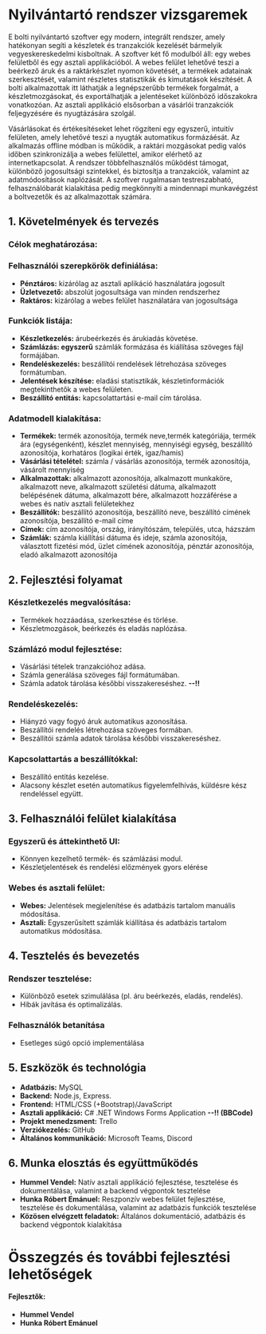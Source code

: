 # Nyilvántartó rendszer vizsgaremek 

E bolti nyilvántartó szoftver egy modern, integrált rendszer, amely hatékonyan segíti a készletek és tranzakciók kezelését bármelyik vegyeskereskedelmi kisboltnak. A szoftver két fő modulból áll: egy webes felületből és egy asztali applikációból. A webes felület lehetővé teszi a beérkező áruk és a raktárkészlet nyomon követését, a termékek adatainak szerkesztését, valamint részletes statisztikák és kimutatások készítését. A bolti alkalmazottak itt láthatják a legnépszerűbb termékek forgalmát, a készletmozgásokat, és exportálhatják a jelentéseket különböző időszakokra vonatkozóan. Az asztali applikáció elsősorban a vásárlói tranzakciók feljegyzésére és nyugtázására szolgál. 

Vásárlásokat és értékesítéseket lehet rögzíteni egy egyszerű, intuitív felületen, amely lehetővé teszi a nyugták automatikus formázáésát. Az alkalmazás offline módban is működik, a raktári mozgásokat pedig valós időben szinkronizálja a webes felülettel, amikor elérhető az internetkapcsolat. A rendszer többfelhasználós működést támogat, különböző jogosultsági szintekkel, és biztosítja a tranzakciók, valamint az adatmódosítások naplózását. A szoftver rugalmasan testreszabható, felhasználóbarát kialakítása pedig megkönnyíti a mindennapi munkavégzést a boltvezetők és az alkalmazottak számára.

## 1. Követelmények és tervezés
   ### Célok meghatározása:
   ### Felhasználói szerepkörök definiálása:
- **Pénztáros:** kizárólag az asztali aplikáció használatára jogosult
- **Üzletvezető:** abszolút jogosultsága van minden rendszerhez
- **Raktáros:** kizárólag a webes felület használatára van jogosultsága
  
### Funkciók listája:
- **Készletkezelés:** árubeérkezés és árukiadás követése.
- **Számlázás: egyszerű** számlák formázása és kiállítása szöveges fájl formájában.
- **Rendeléskezelés:** beszállítói rendelések létrehozása szöveges formátumban.
- **Jelentések készítése:** eladási statisztikák, készletinformációk megtekinthetők a webes felületen.
- **Beszállító entitás:** kapcsolattartási e-mail cím tárolása.
  
### Adatmodell kialakítása:
- **Termékek:** termék azonosítója, termék neve,termék kategóriája, termék ára (egységenként), készlet mennyiség, mennyiségi egység, beszállító azonosítója, korhatáros (logikai érték, igaz/hamis)
- **Vásárlási tételétel:** számla / vásárlás azonosítója, termék azonosítója, vásárolt mennyiség
- **Alkalmazottak:** alkalmazott azonosítója, alkalmazott munkaköre, alkalmazott neve, alkalmazott születési dátuma, alkalmazott belépésének dátuma, alkalmazott bére, alkalmazott hozzáférése a webes és natív asztali felületekhez
- **Beszállítók:** beszállító azonosítója, beszállító neve, beszállító címének azonosítója, beszállító e-mail címe
- **Címek:** cím azonosítója, ország, irányítószám, település, utca, házszám
- **Számlák:** számla kiállítási dátuma és ideje, számla azonosítója, választott fizetési mód, üzlet címének azonosítója, pénztár azonosítója, eladó alkalmazott azonosítója
## 2. Fejlesztési folyamat
### Készletkezelés megvalósítása:
   - Termékek hozzáadása, szerkesztése és törlése.
   - Készletmozgások, beérkezés és eladás naplózása.
### Számlázó modul fejlesztése:
  - Vásárlási tételek tranzakcióhoz adása.
  - Számla generálása szöveges fájl formátumában.
  - Számla adatok tárolása későbbi visszakereséshez. **--!!**
### Rendeléskezelés:
  - Hiányzó vagy fogyó áruk automatikus azonosítása.
  - Beszállítói rendelés létrehozása szöveges formában.
  - Beszállítói számla adatok tárolása későbbi visszakereséshez.
### Kapcsolattartás a beszállítókkal:
  - Beszállító entitás kezelése.
  - Alacsony készlet esetén automatikus figyelemfelhívás, küldésre kész rendeléssel együtt.
## 3. Felhasználói felület kialakítása
  ### Egyszerű és áttekinthető UI:
  - Könnyen kezelhető termék- és számlázási modul.
  - Készletjelentések és rendelési előzmények gyors elérése
  ### Webes és asztali felület:
  - **Webes:** Jelentések megjelenítése és adatbázis tartalom manuális módosítása.
  - **Asztali:** Egyszerűsített számlák kiállítása és adatbázis tartalom automatikus módosítása.
## 4. Tesztelés és bevezetés
  ### Rendszer tesztelése:
  - Különböző esetek szimulálása (pl. áru beérkezés, eladás, rendelés).
  - Hibák javítása és optimalizálás.
  ### Felhasználók betanítása
  - Esetleges súgó opció implementálása
## 5. Eszközök és technológia
  - **Adatbázis:** MySQL
  - **Backend:** Node.js, Express.
  - **Frontend:** HTML/CSS (+Bootstrap)/JavaScript
  - **Asztali applikáció:** C# .NET Windows Forms Application **--!! (BBCode)**
  - **Projekt menedzsment:** Trello
  - **Verziókezelés:** GitHub
  - **Általános kommunikáció:** Microsoft Teams, Discord
## 6. Munka elosztás és együttműködés
   - **Hummel Vendel:** Natív asztali applikáció fejlesztése, tesztelése és dokumentálása, valamint a backend végpontok tesztelése
   - **Hunka Róbert Emánuel:** Reszponzív webes felület fejlesztése, tesztelése és dokumentálása, valamint az adatbázis funkciók tesztelése
   - **Közösen elvégzett feladatok:** Általános dokumentáció, adatbázis és backend végpontok kialakítása
# Összegzés és további fejlesztési lehetőségek

#### Fejlesztők:
  - **Hummel Vendel**
  - **Hunka Róbert Emánuel**
